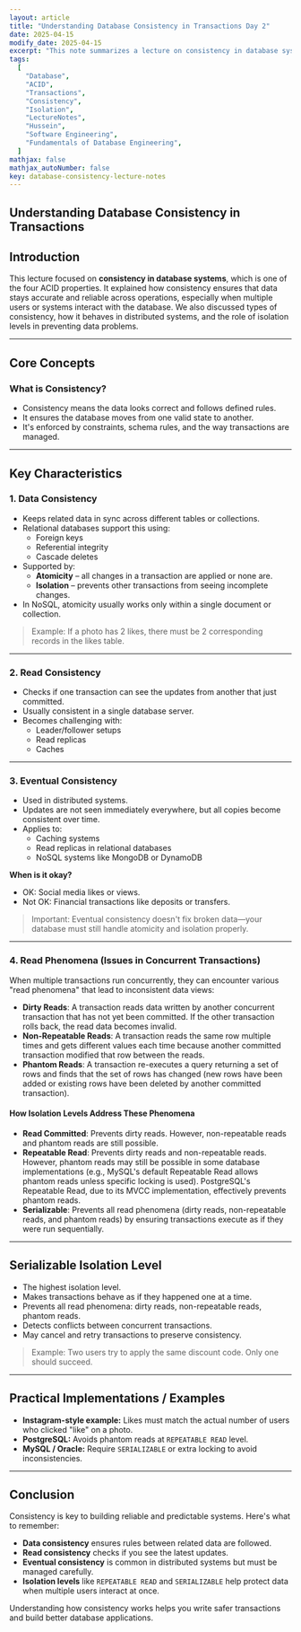 ```yaml
---
layout: article
title: "Understanding Database Consistency in Transactions Day 2"
date: 2025-04-15
modify_date: 2025-04-15
excerpt: "This note summarizes a lecture on consistency in database systems, covering types of consistency, eventual consistency in distributed systems, and isolation levels that help maintain reliable data states."
tags:
  [
    "Database",
    "ACID",
    "Transactions",
    "Consistency",
    "Isolation",
    "LectureNotes",
    "Hussein",
    "Software Engineering",
    "Fundamentals of Database Engineering",
  ]
mathjax: false
mathjax_autoNumber: false
key: database-consistency-lecture-notes
---
```


## Understanding Database Consistency in Transactions

## Introduction

This lecture focused on **consistency in database systems**, which is one of the four ACID properties. It explained how consistency ensures that data stays accurate and reliable across operations, especially when multiple users or systems interact with the database. We also discussed types of consistency, how it behaves in distributed systems, and the role of isolation levels in preventing data problems.

---

## Core Concepts

### What is Consistency?

- Consistency means the data looks correct and follows defined rules.
- It ensures the database moves from one valid state to another.
- It's enforced by constraints, schema rules, and the way transactions are managed.

---

## Key Characteristics

### 1. Data Consistency

- Keeps related data in sync across different tables or collections.
- Relational databases support this using:
  - Foreign keys
  - Referential integrity
  - Cascade deletes
- Supported by:
  - **Atomicity** – all changes in a transaction are applied or none are.
  - **Isolation** – prevents other transactions from seeing incomplete changes.
- In NoSQL, atomicity usually works only within a single document or collection.

> Example: If a photo has 2 likes, there must be 2 corresponding records in the likes table.

---

### 2. Read Consistency

- Checks if one transaction can see the updates from another that just committed.
- Usually consistent in a single database server.
- Becomes challenging with:
  - Leader/follower setups
  - Read replicas
  - Caches

---

### 3. Eventual Consistency

- Used in distributed systems.
- Updates are not seen immediately everywhere, but all copies become consistent over time.
- Applies to:
  - Caching systems
  - Read replicas in relational databases
  - NoSQL systems like MongoDB or DynamoDB

**When is it okay?**

- OK: Social media likes or views.
- Not OK: Financial transactions like deposits or transfers.

> Important: Eventual consistency doesn't fix broken data—your database must still handle atomicity and isolation properly.

---

### 4. Read Phenomena (Issues in Concurrent Transactions)

When multiple transactions run concurrently, they can encounter various "read phenomena" that lead to inconsistent data views:

-   **Dirty Reads**: A transaction reads data written by another concurrent transaction that has not yet been committed. If the other transaction rolls back, the read data becomes invalid.
-   **Non-Repeatable Reads**: A transaction reads the same row multiple times and gets different values each time because another committed transaction modified that row between the reads.
-   **Phantom Reads**: A transaction re-executes a query returning a set of rows and finds that the set of rows has changed (new rows have been added or existing rows have been deleted by another committed transaction).

#### How Isolation Levels Address These Phenomena

-   **Read Committed**: Prevents dirty reads. However, non-repeatable reads and phantom reads are still possible.
-   **Repeatable Read**: Prevents dirty reads and non-repeatable reads. However, phantom reads may still be possible in some database implementations (e.g., MySQL's default Repeatable Read allows phantom reads unless specific locking is used). PostgreSQL's Repeatable Read, due to its MVCC implementation, effectively prevents phantom reads.
-   **Serializable**: Prevents all read phenomena (dirty reads, non-repeatable reads, and phantom reads) by ensuring transactions execute as if they were run sequentially.

---

## Serializable Isolation Level

- The highest isolation level.
- Makes transactions behave as if they happened one at a time.
- Prevents all read phenomena: dirty reads, non-repeatable reads, phantom reads.
- Detects conflicts between concurrent transactions.
- May cancel and retry transactions to preserve consistency.

> Example: Two users try to apply the same discount code. Only one should succeed.

---

## Practical Implementations / Examples

- **Instagram-style example:** Likes must match the actual number of users who clicked "like" on a photo.
- **PostgreSQL:** Avoids phantom reads at `REPEATABLE READ` level.
- **MySQL / Oracle:** Require `SERIALIZABLE` or extra locking to avoid inconsistencies.

---

## Conclusion

Consistency is key to building reliable and predictable systems. Here's what to remember:

- **Data consistency** ensures rules between related data are followed.
- **Read consistency** checks if you see the latest updates.
- **Eventual consistency** is common in distributed systems but must be managed carefully.
- **Isolation levels** like `REPEATABLE READ` and `SERIALIZABLE` help protect data when multiple users interact at once.

Understanding how consistency works helps you write safer transactions and build better database applications.
